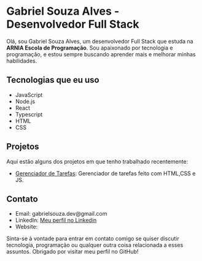 <h1>Gabriel Souza Alves - Desenvolvedor Full Stack</h1>
<p>Olá, sou Gabriel Souza Alves, um desenvolvedor Full Stack que estuda na <strong>ARNIA Escola de Programação</strong>. Sou apaixonado por tecnologia e programação, e estou sempre buscando aprender mais e melhorar minhas habilidades.</p>
<h2>Tecnologias que eu uso</h2>
<ul>
  <li>JavaScript</li>
  <li>Node.js</li>
  <li>React</li>
  <li>Typescript</li>
  <li>HTML</li>
  <li>CSS</li>
</ul>
<h2>Projetos</h2>
<p>Aqui estão alguns dos projetos em que tenho trabalhado recentemente:</p>
<ul>
  <li><a href="https://github.com/Osouzaa/Gerenciador-Tarefas">Gerenciador de Tarefas</a>: Gerenciador de tarefas feito com HTML,CSS e JS. </li>
  
  
</ul>
<h2>Contato</h2>
<ul>
  <li>Email: gabrielsouza.dev@gmail.com</li>
  <li>LinkedIn: <a href="https://www.linkedin.com/in/gabrielsouza-dev/">Meu perfil no Linkedin</a></li>
  <li>Website: <a href="#"></a></li>
</ul>

<p> Sinta-se à vontade para entrar em contato comigo se quiser discutir tecnologia, programação ou qualquer outra coisa relacionada a esses assuntos. Obrigado por visitar meu perfil no GitHub!</p>
